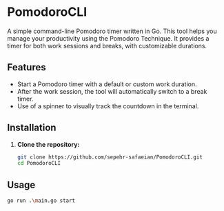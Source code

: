 # PomodoroCLI

A simple command-line Pomodoro timer written in Go. This tool helps you manage your productivity using the Pomodoro Technique. It provides a timer for both work sessions and breaks, with customizable durations.

## Features

- Start a Pomodoro timer with a default or custom work duration.
- After the work session, the tool will automatically switch to a break timer.
- Use of a spinner to visually track the countdown in the terminal.

## Installation

1. **Clone the repository:**

   ```bash
   git clone https://github.com/sepehr-safaeian/PomodoroCLI.git
   cd PomodoroCLI


## Usage
   ```bash
   go run .\main.go start


